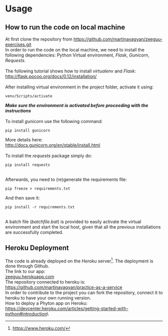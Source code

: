 Usage
=====

How to run the code on local machine
------------------------------------

At first clone the repository from
<https://github.com/martinavagyan/zeeguu-exercises.git>\
In order to run the code on the local machine, we need to install the
following dependencies: Python Virtual environment, $Flask$, $Gunicorn$,
$Requests$.\
\
The following tutorial shows how to install $virtualenv$ and $Flask$:\
<http://flask.pocoo.org/docs/0.12/installation/>\
\
After installing virtual environment in the project folder, activate it
using:

    venv/Scripts/activate

***Make sure the environment is activated before proceeding with the
instructions***\
\
To install $gunicorn$ use the following command:

    pip install gunicorn

More details here:\
<http://docs.gunicorn.org/en/stable/install.html>\
\
To install the $requests$ package simply do:

    pip install requests

 \
Afterwards, you need to (re)generate the requirements file:

    pip freeze > requirements.txt 

And then save it:

    pip install -r requirements.txt

 \
A batch file ($batchfile.bat$) is provided to easily activate the
virtual environment and start the local host, given that all the
previous installations are successfully completed.

Heroku Deployment
-----------------

The code is already deployed on the $Heroku$ server[^1]. The deployment
is done through Github.\
The link to our app:\
[zeeguu.herokuapp.com]\
The repository connected to heroku is:\
<https://github.com/martinavagyan/practice-as-a-service>\
In order to contribute to the project you can fork the repository,
connect it to heroku to have your own running version.\
How to deploy a Phyton app on Heroku:\
<https://devcenter.heroku.com/articles/getting-started-with-python#introduction>\

[^1]: https://www.heroku.com/

  [zeeguu.herokuapp.com]: zeeguu.herokuapp.com
